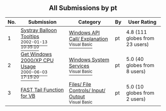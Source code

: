 ﻿<div align="center">

## All Submissions by pt

</div>

No.  | Submission | Category | By   | User Rating
---- | ---------- | -------- | ---- | -----------
1 | [Systray Balloon Tooltips<br /><sup>2002-01-13 10:35:10</sup>](https://github.com/Planet-Source-Code/pt-systray-balloon-tooltips__1-30762) | [Windows API Call/ Explanation<br /><sup>Visual Basic</sup>](../ByCategory/windows-api-call-explanation__1-39.md) | pt | 4.8 (111 globes from 23 users)
2 | [Get Windows 2000/XP CPU Usage<br /><sup>2000-06-03 17:15:20</sup>](https://github.com/Planet-Source-Code/pt-get-windows-2000-xp-cpu-usage__1-8610) | [Windows System Services<br /><sup>Visual Basic</sup>](../ByCategory/windows-system-services__1-35.md) | pt | 5.0 (40 globes from 8 users)
3 | [FAST Tail Function for VB<br />](https://github.com/Planet-Source-Code/pt-fast-tail-function-for-vb__1-29692) | [Files/ File Controls/ Input/ Output<br /><sup>Visual Basic</sup>](../ByCategory/files-file-controls-input-output__1-3.md) | pt | 5.0 (10 globes from 2 users)
